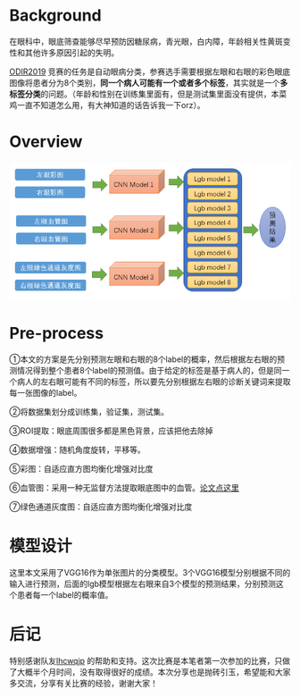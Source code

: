 # Background

在眼科中，眼底筛查能够尽早预防因糖尿病，青光眼，白内障，年龄相关性黄斑变性和其他许多原因引起的失明。

[ODIR2019](https://odir2019.grand-challenge.org/introduction/)  竞赛的任务是自动眼病分类，参赛选手需要根据左眼和右眼的彩色眼底图像将患者分为8个类别，**同一个病人可能有一个或者多个标签**，其实就是一个**多标签分类**的问题。（年龄和性别在训练集里面有，但是测试集里面没有提供，本菜鸡一直不知道怎么用，有大神知道的话告诉我一下orz）。

# Overview

![overview](https://github.com/809052835/ODIR/raw/master/overview.png)

# Pre-process

①本文的方案是先分别预测左眼和右眼的8个label的概率，然后根据左右眼的预测情况得到整个患者8个label的预测值。由于给定的标签是基于病人的，但是同一个病人的左右眼可能有不同的标签，所以要先分别根据左右眼的诊断关键词来提取每一张图像的label。

②将数据集划分成训练集，验证集，测试集。

③ROI提取：眼底周围很多都是黑色背景，应该把他去除掉

④数据增强：随机角度旋转，平移等。

⑤彩图：自适应直方图均衡化增强对比度

⑥血管图：采用一种无监督方法提取眼底图中的血管。[论文点这里](https://www.sciencedirect.com/science/article/pii/S0957417417300970) 

⑦绿色通道灰度图：自适应直方图均衡化增强对比度



# 模型设计

这里本文采用了VGG16作为单张图片的分类模型。3个VGG16模型分别根据不同的输入进行预测，后面的lgb模型根据左右眼来自3个模型的预测结果，分别预测这个患者每一个label的概率值。



# 后记

特别感谢队友[lhcwqjp](https://github.com/lhcwqjp) 的帮助和支持。这次比赛是本笔者第一次参加的比赛，只做了大概半个月时间，没有取得很好的成绩。本次分享也是抛砖引玉，希望能和大家多交流，分享有关比赛的经验，谢谢大家！